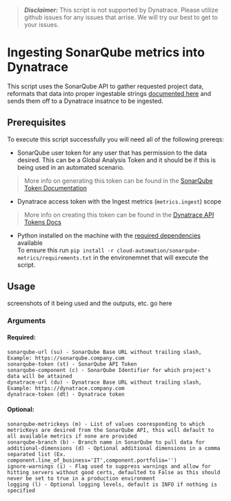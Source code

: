 > **_Disclaimer:_** This script is not supported by Dynatrace. Please utilize github issues for any issues that arrise. We will try our best to get to your issues.

# Ingesting SonarQube metrics into Dynatrace

This script uses the SonarQube API to gather requested project data, reformats that data into proper ingestable strings [documented here](https://www.dynatrace.com/support/help/extend-dynatrace/extend-metrics/reference/metric-ingestion-protocol#metadata) and sends them off to a Dynatrace insatnce to be ingested. 

## Prerequisites

To execute this script successfully you will need all of the following prereqs:
* SonarQube user token for any user that has permission to the data desired. This can be a Global Analysis Token and it should be if this is being used in an automated scenario. 
> More info on generating this token can be found in the [SonarQube Token Documentation](https://docs.sonarqube.org/latest/user-guide/user-token/)
* Dynatrace access token with the Ingest metrics (```metrics.ingest```) scope
> More info on creating this token can be found in the [Dynatrace API Tokens Docs](https://www.dynatrace.com/support/help/dynatrace-api/basics/dynatrace-api-authentication)
* Python installed on the machine with the [required dependencies](https://github.com/trv-dhecker/cloud-automation/blob/main/sonarqube-metrics/requirements.txt) available  
To ensure this run ```pip install -r cloud-automation/sonarqube-metrics/requirements.txt``` in the environemnet that will execute the script.

## Usage

screenshots of it being used and the outputs, etc. go here

### Arguments



#### Required:

    sonarqube-url (su) - SonarQube Base URL without trailing slash, Example: https://sonarqube.company.com 
    sonarqube-token (st) - SonarQube API Token
    sonarqube-component (c) - SonarQube Identifier for which project's data will be attained
    dynatrace-url (du) - Dynatrace Base URL without trailing slash, Example: https://dynatrace.company.com
    dynatrace-token (dt) - Dynatrace token
    
#### Optional:

    sonarqube-metrickeys (m) - List of values cooresponding to which metricKeys are desired from the SonarQube API, this will default to all available metrics if none are provided
    sonarqube-branch (b) - Branch name in SonarQube to pull data for
    additional-dimensions (d) - Optional additional dimensions in a comma separated list (Ex. component.line_of_business='IT',component.portfolio='')
    ignore-warnings (i) - Flag used to suppress warnings and allow for hitting servers without good certs, defaulted to False as this should never be set to true in a production environment
    logging (l) - Optional logging levels, default is INFO if nothing is specified
  
